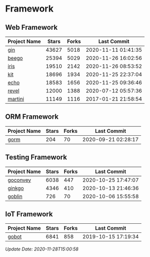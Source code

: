 # Framework

## Web Framework
| Project Name | Stars | Forks | Last Commit |
| ------------ | ----- | ----- | ----------- |
| [gin](https://github.com/gin-gonic/gin) | 43627 | 5018 | 2020-11-11 01:41:35 |
| [beego](https://github.com/astaxie/beego) | 25394 | 5029 | 2020-11-26 16:02:56 |
| [iris](https://github.com/kataras/iris) | 19510 | 2142 | 2020-11-26 08:53:52 |
| [kit](https://github.com/go-kit/kit) | 18696 | 1934 | 2020-11-25 22:37:04 |
| [echo](https://github.com/labstack/echo) | 18583 | 1656 | 2020-11-25 09:36:46 |
| [revel](https://github.com/revel/revel) | 12000 | 1388 | 2020-07-12 05:57:36 |
| [martini](https://github.com/go-martini/martini) | 11149 | 1116 | 2017-01-21 21:58:54 |

## ORM Framework
| Project Name | Stars | Forks | Last Commit |
| ------------ | ----- | ----- | ----------- |
| [gorm](https://github.com/jinzhu/gorm) | 204 | 70 | 2020-09-21 02:28:17 |

## Testing Framework
| Project Name | Stars | Forks | Last Commit |
| ------------ | ----- | ----- | ----------- |
| [goconvey](https://github.com/smartystreets/goconvey) | 6038 | 447 | 2020-10-25 17:47:07 |
| [ginkgo](https://github.com/onsi/ginkgo) | 4346 | 410 | 2020-10-13 21:46:36 |
| [goblin](https://github.com/franela/goblin) | 726 | 70 | 2020-10-06 15:55:58 |

## IoT Framework
| Project Name | Stars | Forks | Last Commit |
| ------------ | ----- | ----- | ----------- |
| [gobot](https://github.com/hybridgroup/gobot) | 6841 | 858 | 2019-10-15 17:19:34 |

*Update Date: 2020-11-28T15:00:58*